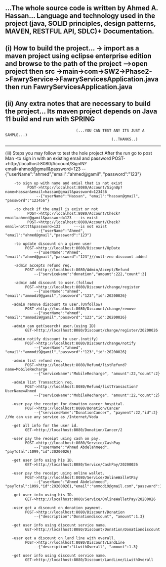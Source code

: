 ...The whole source code is written by Ahmed A. Hassan...
Language and technology used in the project (java, SOLID principles, design patterns, MAVEN, RESTFUL API, SDLC)+ Documentation.
---------------------------------------------------------------------------------------------------------------
(i) How to build the project...
    -> import as a maven project using eclipse enterprise edition and browse to the path of the project
    -->open project then 
            src ->main->com->SW2->Phase2->FawryService->FawryServicesApplication.java
              then run FawryServicesApplication.java
---------------------------------------------------------------------------------------------------------------              

(ii) Any extra notes that are necessary to build the project... 
    Its maven project depends on Java 11 build and run with SPRING
---------------------------------------------------------------------------------------------------------------
                                    (...YOU CAN TEST ANY ITS JUST A SAMPLE...)
                                                    (..THANKS..)
---------------------------------------------------------------------------------------------------------------
(iii) Steps you may follow to test the hole project 
    After the run go to post Man
        -to sign in with an existing email and password
              POST->http://localhost:8080/Account/SignIN?email=ahmed@gmail&password=123
                  --{"userName":"ahmed","email":"ahmed@gamil", "password":"123"} 
                  
        -to sign up with name and emial that is not exist  
              POST->http://localhost:8080/Account/SignUp?name=Hassan&email=hassan@gmail&password=123456
                  --{"userName":"Hassan", "email":"hassan@gmail", "password":"123456"} 
                  
        -to check if the email is exist or not
              POST->http://localhost:8080/Account/Check?email=ahmed@gamil&password=123 ---is exist
              POST->http://localhost:8080/Account/Check?email=notttt&password=123      ---is not exist
                  --{"userName":"Ahmed", "email":"ahmed@gmail","password":"123"} 
                  
        -to update discount on a given user
             POST->http://localhost:8080/Discount/UpDate
                 --{"userName":"Ahmed", "email":"ahmed@gmail","password":"123"}//null->no discount added 
                 
        -admin accepts refund req.
             POST->http://localhost:8080/Admin/Accept/Refund
                 --{"serviceName":"donation","amount":222,"count":3}
                 
        -admin add discount to user.(follow)
             POST->http://localhost:8080/Discount/change/register
                 --{"userName":"ahmed", "email":"ammodi9@gamil","password":"123","id":20200026}
       
       -admin remove discount to user.(Unfollow)
             POST->http://localhost:8080/Discount/change/remove
                 --{"userName":"ahmed", "email":"ammodi9@gamil","password":"123","id":20200026}
       
       -admin can get(search) user.(using ID)
             GET->http://localhost:8080/Discount/change/register/20200026
                
       -admin notify discount to user.(notify)
             POST->http://localhost:8080/Discount/change/notify
                 --{"userName":"ahmed", "email":"ammodi9@gamil","password":"123","id":20200026}
        
       -admin list refund req.
             POST->http://localhost:8080/Refund/listRefund?name=MobileRecharge
                 --{"serviceName":"MobileRecharge", "amount":22,"count":2} 
 
       -admin list Transaction req.
             POST->http://localhost:8080/Refund/listTransaction?UserName=Ahmed
                 --{"serviceName":"MobileRecharge", "amount":22,"count":2} 
                 
       -user pay the receipt for donation cancer hospital.
             POST->http://localhost:8080/Donation/Cancer
                 --{"servicesName":"DonationCancer", "payment":22,"id":2} //We can use any service as /Internet/Voda 
  
       -get all info for the user id.
             GET->http://localhost:8080/Donation/Cancer/2
               
       -user pay the receipt using cash on pay.
             POST->http://localhost:8080/Service/CashPay
                 --{"userName":"Ahmed Abdelahmeed", "payTotal":1099,"id":20200026} 
  
       -get user info using his ID.
             GET->http://localhost:8080/Service/CashPay/20200026
                 
       -user pay the receipt using online wallet.
             POST->http://localhost:8080/Service/OnlineWalletPay
                 --{"userName":"Ahmed Abdelahmeed", "payTotal":1099,"id":202000261,"email":"ammodi9@gmail.com","password":123}
                 
       -get user info using his ID.
             GET->http://localhost:8080/Service/OnlineWalletPay/20200026
             
       -user get a discount on donation payment.
             POST->http://localhost:8080/Discount/Donation
                 --{"description":"Donationdiscount", "amount":1.3} 
                 
       -get user info using discount service name.
             GET->http://localhost:8080/Discount/Donation/Donationdiscount
       
       -user get a discount on land line with overall.
             POST->http://localhost:8080/Discount/LandLine
                 --{"description":"LLwithOverall", "amount":1.3}     
                 
       -get user info using discount service name.
             GET->http://localhost:8080/Discount/LandLine/LLwithOverall
                  
                 
        
       
                       
             
                 
                 
                 
                 
                 
                 
                 
                 
                 
                 
                 
                 
                 
                 
                 
                 
                 
                 
                 
                 
                 
                 
                 
                 
                 
                 
                 
                 
                 
                 
                 
                 
                 
                 
                 
                 
                 
                          













                 
